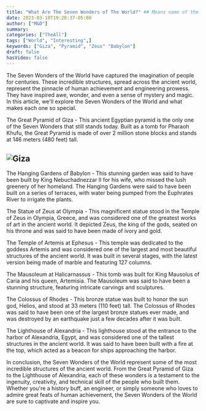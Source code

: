 ```yaml
---
title: "What Are The Seven Wonders of The World?" ## Means name of the article is filename
date: 2023-03-10T19:28:37-05:00
author: ["M&D"]
summary:
categories: ["TheAll"]
tags: ["World", "Interesting",]
keywords: ["Giza", "Pyramid", "Zeus" "Babylon"]
draft: false
hasVideo: false
---
```


The Seven Wonders of the World have captured the imagination of people for centuries. These incredible structures, spread across the ancient world, represent the pinnacle of human achievement and engineering prowess. They have inspired awe, wonder, and even a sense of mystery and magic. In this article, we'll explore the Seven Wonders of the World and what makes each one so special.

The Great Pyramid of Giza - This ancient Egyptian pyramid is the only one of the Seven Wonders that still stands today. Built as a tomb for Pharaoh Khufu, the Great Pyramid is made of over 2 million stone blocks and stands at 146 meters (480 feet) tall.
## <img src="https://images.adsttc.com/media/images/5cc4/4594/284d/d11a/2b00/00eb/original/02_Seven-Wonders-Giza_GIF.gif?1556366735" class="img" alt="Giza">
The Hanging Gardens of Babylon - This stunning garden was said to have been built by King Nebuchadnezzar II for his wife, who missed the lush greenery of her homeland. The Hanging Gardens were said to have been built on a series of terraces, with water being pumped from the Euphrates River to irrigate the plants.

The Statue of Zeus at Olympia - This magnificent statue stood in the Temple of Zeus in Olympia, Greece, and was considered one of the greatest works of art in the ancient world. It depicted Zeus, the king of the gods, seated on his throne and was said to have been made of ivory and gold.

The Temple of Artemis at Ephesus - This temple was dedicated to the goddess Artemis and was considered one of the largest and most beautiful structures of the ancient world. It was built in several stages, with the latest version being made of marble and featuring 127 columns.

The Mausoleum at Halicarnassus - This tomb was built for King Mausolus of Caria and his queen, Artemisia. The Mausoleum was said to have been a stunning structure, featuring intricate carvings and sculptures.

The Colossus of Rhodes - This bronze statue was built to honor the sun god, Helios, and stood at 33 meters (110 feet) tall. The Colossus of Rhodes was said to have been one of the largest bronze statues ever made, and was destroyed by an earthquake just a few decades after it was built.

The Lighthouse of Alexandria - This lighthouse stood at the entrance to the harbor of Alexandria, Egypt, and was considered one of the tallest structures in the ancient world. It was said to have been built with a fire at the top, which acted as a beacon for ships approaching the harbor.

In conclusion, the Seven Wonders of the World represent some of the most incredible structures of the ancient world. From the Great Pyramid of Giza to the Lighthouse of Alexandria, each of these wonders is a testament to the ingenuity, creativity, and technical skill of the people who built them. Whether you're a history buff, an engineer, or simply someone who loves to admire great feats of human achievement, the Seven Wonders of the World are sure to captivate and inspire you.
